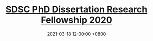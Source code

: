 ---
title: <a href="/assets/awards/sdsc20.jpg">SDSC PhD Dissertation Research Fellowship 2020</a>
description: Singapore Data Science Consortium (SDSC), 2021.
date: 2021-03-18 12:00:00 +0800
---